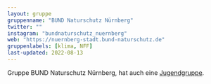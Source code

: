 ```yaml
---
layout: gruppe
gruppenname: "BUND Naturschutz Nürnberg"
twitter: ""
instagram: "bundnaturschutz_nuernberg"
web: "https://nuernberg-stadt.bund-naturschutz.de"
gruppenlabels: [klima, NFF]
last-updated: 2022-08-13
---
```


Gruppe BUND Naturschutz Nürnberg, hat auch eine [Jugendgruppe](https://nuernberg-stadt.bund-naturschutz.de/kinder-und-jugend/jugendgruppe).
